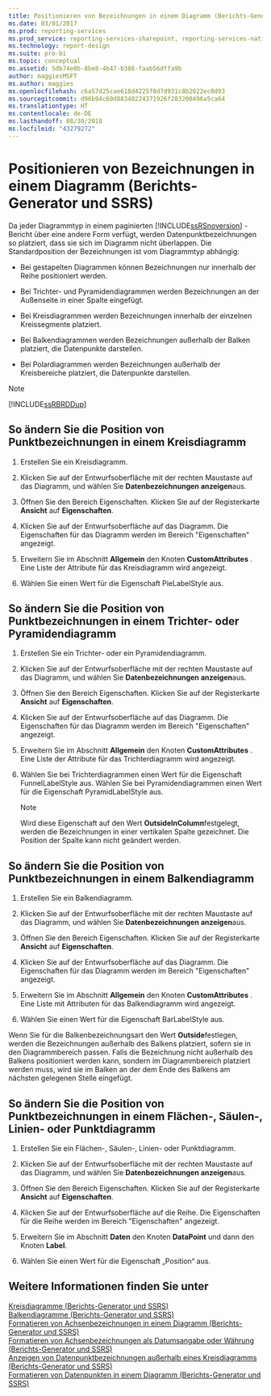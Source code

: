 ```yaml
---
title: Positionieren von Bezeichnungen in einem Diagramm (Berichts-Generator und SSRS) | Microsoft-Dokumentation
ms.date: 03/01/2017
ms.prod: reporting-services
ms.prod_service: reporting-services-sharepoint, reporting-services-native
ms.technology: report-design
ms.suite: pro-bi
ms.topic: conceptual
ms.assetid: 5db74e0b-8be8-4b47-b386-faab56dffa9b
author: maggiesMSFT
ms.author: maggies
ms.openlocfilehash: c6a57d25cae618d4225f0d7d931c8b2022ec0d93
ms.sourcegitcommit: d96b94c60d88340224371926f283200496a5ca64
ms.translationtype: HT
ms.contentlocale: de-DE
ms.lasthandoff: 08/30/2018
ms.locfileid: "43279272"
---
```

# <a name="position-labels-in-a-chart-report-builder-and-ssrs"></a>Positionieren von Bezeichnungen in einem Diagramm (Berichts-Generator und SSRS)
  Da jeder Diagrammtyp in einem paginierten [!INCLUDE[ssRSnoversion](../../includes/ssrsnoversion-md.md)] -Bericht über eine andere Form verfügt, werden Datenpunktbezeichnungen so platziert, dass sie sich im Diagramm nicht überlappen. Die Standardposition der Bezeichnungen ist vom Diagrammtyp abhängig:  
  
-   Bei gestapelten Diagrammen können Bezeichnungen nur innerhalb der Reihe positioniert werden.  
  
-   Bei Trichter- und Pyramidendiagrammen werden Bezeichnungen an der Außenseite in einer Spalte eingefügt.  
  
-   Bei Kreisdiagrammen werden Bezeichnungen innerhalb der einzelnen Kreissegmente platziert.  
  
-   Bei Balkendiagrammen werden Bezeichnungen außerhalb der Balken platziert, die Datenpunkte darstellen.  
  
-   Bei Polardiagrammen werden Bezeichnungen außerhalb der Kreisbereiche platziert, die Datenpunkte darstellen.  
  
> [!NOTE]  
>  [!INCLUDE[ssRBRDDup](../../includes/ssrbrddup-md.md)]  
  
## <a name="to-change-the-position-of-point-labels-in-a-pie-chart"></a>So ändern Sie die Position von Punktbezeichnungen in einem Kreisdiagramm  
  
1.  Erstellen Sie ein Kreisdiagramm.  
  
2.  Klicken Sie auf der Entwurfsoberfläche mit der rechten Maustaste auf das Diagramm, und wählen Sie **Datenbezeichnungen anzeigen**aus.  
  
3.  Öffnen Sie den Bereich Eigenschaften. Klicken Sie auf der Registerkarte **Ansicht** auf **Eigenschaften**.  
  
4.  Klicken Sie auf der Entwurfsoberfläche auf das Diagramm. Die Eigenschaften für das Diagramm werden im Bereich "Eigenschaften" angezeigt.  
  
5.  Erweitern Sie im Abschnitt **Allgemein** den Knoten **CustomAttributes** . Eine Liste der Attribute für das Kreisdiagramm wird angezeigt.  
  
6.  Wählen Sie einen Wert für die Eigenschaft PieLabelStyle aus.  
  
## <a name="to-change-the-position-of-point-labels-in-a-funnel-or-pyramid-chart"></a>So ändern Sie die Position von Punktbezeichnungen in einem Trichter- oder Pyramidendiagramm  
  
1.  Erstellen Sie ein Trichter- oder ein Pyramidendiagramm.  
  
2.  Klicken Sie auf der Entwurfsoberfläche mit der rechten Maustaste auf das Diagramm, und wählen Sie **Datenbezeichnungen anzeigen**aus.  
  
3.  Öffnen Sie den Bereich Eigenschaften. Klicken Sie auf der Registerkarte **Ansicht** auf **Eigenschaften**.  
  
4.  Klicken Sie auf der Entwurfsoberfläche auf das Diagramm. Die Eigenschaften für das Diagramm werden im Bereich "Eigenschaften" angezeigt.  
  
5.  Erweitern Sie im Abschnitt **Allgemein** den Knoten **CustomAttributes** . Eine Liste der Attribute für das Trichterdiagramm wird angezeigt.  
  
6.  Wählen Sie bei Trichterdiagrammen einen Wert für die Eigenschaft FunnelLabelStyle aus. Wählen Sie bei Pyramidendiagrammen einen Wert für die Eigenschaft PyramidLabelStyle aus.  
  
    > [!NOTE]  
    >  Wird diese Eigenschaft auf den Wert **OutsideInColumn**festgelegt, werden die Bezeichnungen in einer vertikalen Spalte gezeichnet. Die Position der Spalte kann nicht geändert werden.  
  
## <a name="to-change-the-position-of-point-labels-in-a-bar-chart"></a>So ändern Sie die Position von Punktbezeichnungen in einem Balkendiagramm  
  
1.  Erstellen Sie ein Balkendiagramm.  
  
2.  Klicken Sie auf der Entwurfsoberfläche mit der rechten Maustaste auf das Diagramm, und wählen Sie **Datenbezeichnungen anzeigen**aus.  
  
3.  Öffnen Sie den Bereich Eigenschaften. Klicken Sie auf der Registerkarte **Ansicht** auf **Eigenschaften**.  
  
4.  Klicken Sie auf der Entwurfsoberfläche auf das Diagramm. Die Eigenschaften für das Diagramm werden im Bereich "Eigenschaften" angezeigt.  
  
5.  Erweitern Sie im Abschnitt **Allgemein** den Knoten **CustomAttributes** . Eine Liste mit Attributen für das Balkendiagramm wird angezeigt.  
  
6.  Wählen Sie einen Wert für die Eigenschaft BarLabelStyle aus.  
  
 Wenn Sie für die Balkenbezeichnungsart den Wert **Outside**festlegen, werden die Bezeichnungen außerhalb des Balkens platziert, sofern sie in den Diagrammbereich passen. Falls die Bezeichnung nicht außerhalb des Balkens positioniert werden kann, sondern im Diagrammbereich platziert werden muss, wird sie im Balken an der dem Ende des Balkens am nächsten gelegenen Stelle eingefügt.  
  
## <a name="to-change-the-position-of-point-labels-in-an-area-column-line-or-scatter-chart"></a>So ändern Sie die Position von Punktbezeichnungen in einem Flächen-, Säulen-, Linien- oder Punktdiagramm  
  
1.  Erstellen Sie ein Flächen-, Säulen-, Linien- oder Punktdiagramm.  
  
2.  Klicken Sie auf der Entwurfsoberfläche mit der rechten Maustaste auf das Diagramm, und wählen Sie **Datenbezeichnungen anzeigen**aus.  
  
3.  Öffnen Sie den Bereich Eigenschaften. Klicken Sie auf der Registerkarte **Ansicht** auf **Eigenschaften**.  
  
4.  Klicken Sie auf der Entwurfsoberfläche auf die Reihe. Die Eigenschaften für die Reihe werden im Bereich "Eigenschaften" angezeigt.  
  
5.  Erweitern Sie im Abschnitt **Daten** den Knoten **DataPoint** und dann den Knoten **Label**.  
  
6.  Wählen Sie einen Wert für die Eigenschaft „Position“ aus.  
  
## <a name="see-also"></a>Weitere Informationen finden Sie unter  
 [Kreisdiagramme &#40;Berichts-Generator und SSRS&#41;](../../reporting-services/report-design/pie-charts-report-builder-and-ssrs.md)   
 [Balkendiagramme &#40;Berichts-Generator und SSRS&#41;](../../reporting-services/report-design/bar-charts-report-builder-and-ssrs.md)   
 [Formatieren von Achsenbezeichnungen in einem Diagramm &#40;Berichts-Generator und SSRS&#41;](../../reporting-services/report-design/formatting-axis-labels-on-a-chart-report-builder-and-ssrs.md)   
 [Formatieren von Achsenbezeichnungen als Datumsangabe oder Währung (Berichts-Generator und SSRS)](../../reporting-services/report-design/format-axis-labels-as-dates-or-currencies-report-builder-and-ssrs.md)   
 [Anzeigen von Datenpunktbezeichnungen außerhalb eines Kreisdiagramms &#40;Berichts-Generator und SSRS&#41;](../../reporting-services/report-design/display-data-point-labels-outside-a-pie-chart-report-builder-and-ssrs.md)   
 [Formatieren von Datenpunkten in einem Diagramm &#40;Berichts-Generator und SSRS&#41;](../../reporting-services/report-design/formatting-data-points-on-a-chart-report-builder-and-ssrs.md)  
  
  
